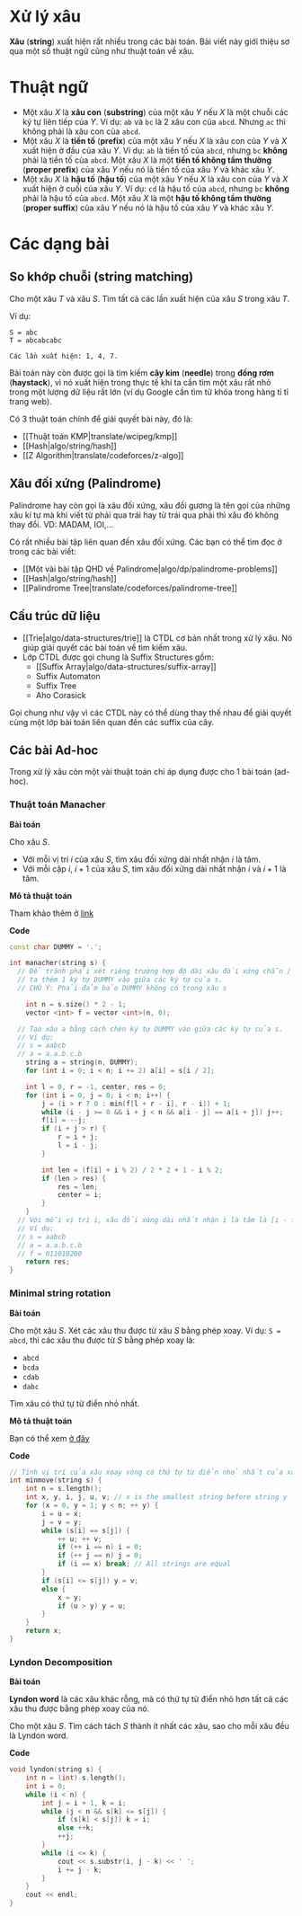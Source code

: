 # Xử lý xâu

**Xâu** (**string**) xuất hiện rất nhiều trong các bài toán. Bài viết này giới thiệu sơ qua một số thuật ngữ cũng như thuật toán về xâu.

# Thuật ngữ

- Một xâu $X$ là **xâu con** (**substring**) của một xâu $Y$ nếu $X$ là một chuỗi các ký tự liên tiếp của $Y$. Ví dụ: `ab` và `bc` là 2 xâu con của `abcd`. Nhưng `ac` thì không phải là xâu con của `abcd`.
- Một xâu $X$ là **tiền tố** (**prefix**) của một xâu $Y$ nếu $X$ là xâu con của $Y$ và $X$ xuất hiện ở đầu của xâu $Y$. Ví dụ: `ab` là tiền tố của `abcd`, nhưng `bc` **không** phải là tiền tố của `abcd`.
  Một xâu $X$ là một **tiền tố không tầm thường** (**proper prefix**) của xâu $Y$ nếu nó là tiền tố của xâu $Y$ và khác xâu $Y$.
- Một xâu $X$ là **hậu tố** (**hậu tố**) của một xâu $Y$ nếu $X$ là xâu con của $Y$ và $X$ xuất hiện ở cuối của xâu $Y$. Ví dụ: `cd` là hậu tố của `abcd`, nhưng `bc` **không** phải là hậu tố của `abcd`.
  Một xâu $X$ là một **hậu tố không tầm thường** (**proper suffix**) của xâu $Y$ nếu nó là hậu tố của xâu $Y$ và khác xâu $Y$.

# Các dạng bài

## So khớp chuỗi (string matching)

Cho một xâu $T$ và xâu $S$. Tìm tất cả các lần xuất hiện của xâu $S$ trong xâu $T$.

Ví dụ:

```
S = abc
T = abcabcabc

Các lần xuất hiện: 1, 4, 7.
```

Bài toán này còn được gọi là tìm kiếm **cây kim** (**needle**) trong **đống rơm** (**haystack**), vì nó xuất hiện trong thực tế khi ta cần tìm một xâu rất nhỏ trong một lượng dữ liệu rất lớn (ví dụ Google cần tìm từ khóa trong hàng tỉ tỉ trang web).

Có 3 thuật toán chính để giải quyết bài này, đó là:

- [[Thuật toán KMP|translate/wcipeg/kmp]]
- [[Hash|algo/string/hash]]
- [[Z Algorithm|translate/codeforces/z-algo]]


## Xâu đối xứng (Palindrome)

Palindrome hay còn gọi là xâu đối xứng, xâu đối gương là tên gọi của những xâu kí tự mà khi viết từ phải qua trái hay từ trái qua phải thì xâu đó không thay đổi. VD: MADAM, IOI,...

Có rất nhiều bài tập liên quan đến xâu đối xứng. Các bạn có thể tìm đọc ở trong các bài viết:

- [[Một vài bài tập QHD về Palindrome|algo/dp/palindrome-problems]]
- [[Hash|algo/string/hash]]
- [[Palindrome Tree|translate/codeforces/palindrome-tree]]

## Cấu trúc dữ liệu

- [[Trie|algo/data-structures/trie]] là CTDL cơ bản nhất trong xử lý xâu. Nó giúp giải quyết các bài toán về tìm kiếm xâu.
- Lớp CTDL được gọi chung là Suffix Structures gồm:
    - [[Suffix Array|algo/data-structures/suffix-array]]
    - Suffix Automaton
    - Suffix Tree
    - Aho Corasick

Gọi chung như vậy vì các CTDL này có thể dùng thay thế nhau để giải quyết cùng một lớp bài toán liên quan đến các suffix của cây.

## Các bài Ad-hoc

Trong xử lý xâu còn một vài thuật toán chỉ áp dụng được cho 1 bài toán (ad-hoc).

### Thuật toán Manacher

**Bài toán**

Cho xâu $S$.

- Với mỗi vị trí $i$ của xâu $S$, tìm xâu đối xứng dài nhất nhận $i$ là tâm.
- Với mỗi cặp $i$, $i+1$ của xâu $S$, tìm xâu đối xứng dài nhất nhận $i$ và $i+1$ là tâm.

**Mô tả thuật toán**

Tham khảo thêm ở [link](http://articles.leetcode.com/longest-palindromic-substring-part-ii)

**Code**

```cpp
const char DUMMY = '.';

int manacher(string s) {
  // Để tránh phải xét riêng trường hợp độ dài xâu đối xứng chẵn / lẻ,
  // ta thêm 1 ký tự DUMMY vào giữa các ký tự của s.
  // CHÚ Ý: Phải đảm bảo DUMMY không có trong xâu s

	int n = s.size() * 2 - 1;
	vector <int> f = vector <int>(n, 0);

  // Tạo xâu a bằng cách chèn ký tự DUMMY vào giữa các ký tự của s.
  // Ví dụ:
  // s = aabcb
  // a = a.a.b.c.b
	string a = string(n, DUMMY);
	for (int i = 0; i < n; i += 2) a[i] = s[i / 2];

	int l = 0, r = -1, center, res = 0;
	for (int i = 0, j = 0; i < n; i++) {
		j = (i > r ? 0 : min(f[l + r - i], r - i)) + 1;
		while (i - j >= 0 && i + j < n && a[i - j] == a[i + j]) j++;
		f[i] = --j;
		if (i + j > r) {
			r = i + j;
			l = i - j;
		}

		int len = (f[i] + i % 2) / 2 * 2 + 1 - i % 2;
		if (len > res) {
			res = len;
			center = i;
		}
	}
  // Với mỗi vị trí i, xâu đối xứng dài nhất nhận i là tâm là [i - f[i], i + f[i]].
  // Ví dụ:
  // s = aabcb
  // a = a.a.b.c.b
  // f = 011010200
	return res;
}
```

### Minimal string rotation

**Bài toán**

Cho một xâu $S$. Xét các xâu thu được từ xâu $S$ bằng phép xoay. Ví dụ: `S = abcd`, thì các xâu thu được từ $S$ bằng phép xoay là:

- `abcd`
- `bcda`
- `cdab`
- `dabc`

Tìm xâu có thứ tự từ điển nhỏ nhất.

**Mô tả thuật toán**

Bạn có thể xem [ở đây](https://en.wikipedia.org/wiki/Lexicographically_minimal_string_rotation)

**Code**

```cpp
// Tính vị trí của xâu xoay vòng có thứ tự từ điển nhỏ nhất của xâu s[]
int minmove(string s) {
	int n = s.length();
	int x, y, i, j, u, v; // x is the smallest string before string y
	for (x = 0, y = 1; y < n; ++ y) {
		i = u = x;
		j = v = y;
		while (s[i] == s[j]) {
			++ u; ++ v;
			if (++ i == n) i = 0;
			if (++ j == n) j = 0;
			if (i == x) break; // All strings are equal
		}
		if (s[i] <= s[j]) y = v;
		else {
			x = y;
			if (u > y) y = u;
		}
	}
	return x;
}
```

### Lyndon Decomposition

**Bài toán**

**Lyndon word** là các xâu khác rỗng, mà có thứ tự từ điển nhỏ hơn tất cả các xâu thu được bằng phép xoay của nó.

Cho một xâu $S$. Tìm cách tách $S$ thành ít nhất các xâu, sao cho mỗi xâu đều là Lyndon word.

**Code**

```cpp
void lyndon(string s) {
	int n = (int) s.length();
	int i = 0;
	while (i < n) {
		int j = i + 1, k = i;
		while (j < n && s[k] <= s[j]) {
			if (s[k] < s[j]) k = i;
			else ++k;
			++j;
		}
		while (i <= k) {
			cout << s.substr(i, j - k) << ' ';
			i += j - k;
		}
	}
	cout << endl;
}
```
